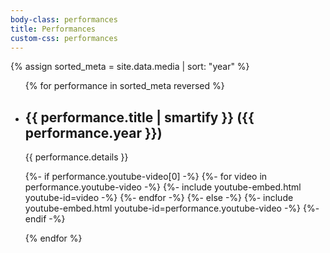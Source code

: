 ```yaml
---
body-class: performances
title: Performances
custom-css: performances
---
```


{% assign sorted_meta = site.data.media | sort: "year" %}
<ul>
{% for performance in sorted_meta reversed %}
<li><h2 id="{{ performance.title | slugify }}">{{ performance.title | smartify }} ({{ performance.year }})</h2>

{{ performance.details }}

{%- if performance.youtube-video[0] -%}
	{%- for video in performance.youtube-video -%}
{%- include youtube-embed.html youtube-id=video -%}
	{%- endfor -%}
{%- else -%}
{%- include youtube-embed.html youtube-id=performance.youtube-video -%}
{%- endif -%}

</li>
{% endfor %}
</ul>